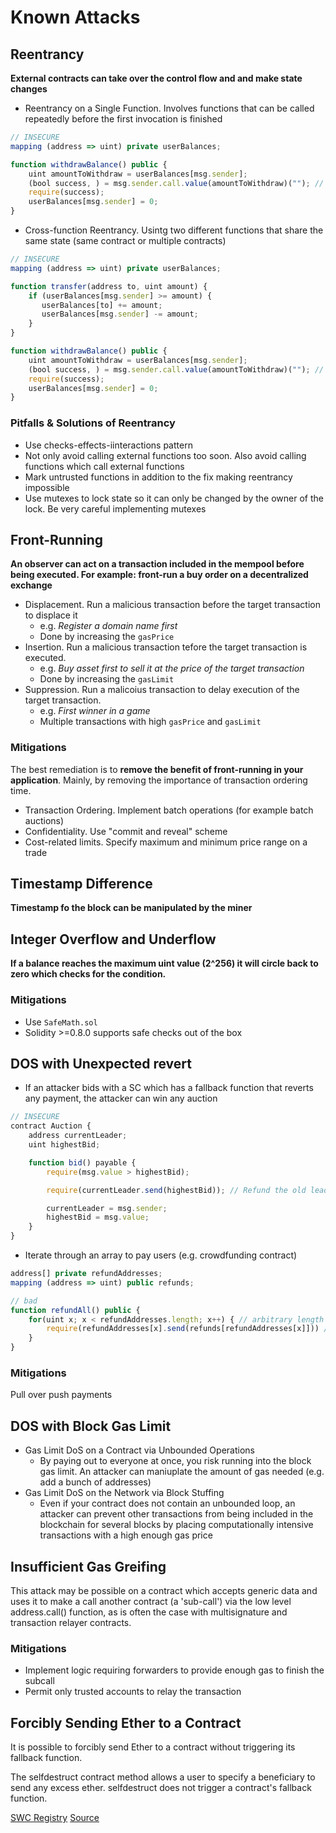 # Known Attacks

## Reentrancy

**External contracts can take over the control flow and and make state changes**

- Reentrancy on a Single Function. Involves functions that can be called repeatedly before the first invocation is finished


```javascript
// INSECURE
mapping (address => uint) private userBalances;

function withdrawBalance() public {
    uint amountToWithdraw = userBalances[msg.sender];
    (bool success, ) = msg.sender.call.value(amountToWithdraw)(""); // At this point, the caller's code is executed, and can call withdrawBalance again
    require(success);
    userBalances[msg.sender] = 0;
}
```

- Cross-function Reentrancy. Usintg two different functions that share the same state (same contract or multiple contracts)


```javascript
// INSECURE
mapping (address => uint) private userBalances;

function transfer(address to, uint amount) {
    if (userBalances[msg.sender] >= amount) {
       userBalances[to] += amount;
       userBalances[msg.sender] -= amount;
    }
}

function withdrawBalance() public {
    uint amountToWithdraw = userBalances[msg.sender];
    (bool success, ) = msg.sender.call.value(amountToWithdraw)(""); // At this point, the caller's code is executed, and can call transfer()
    require(success);
    userBalances[msg.sender] = 0;
}
```

### Pitfalls & Solutions of Reentrancy
  - Use checks-effects-iinteractions pattern
  - Not only avoid calling external functions too soon. Also avoid calling functions which call external functions
  - Mark untrusted functions in addition to the fix making reentrancy impossible
  - Use mutexes to lock state so it can only be changed by the owner of the lock. Be very careful implementing mutexes


## Front-Running

**An observer can act on a transaction included in the mempool before being executed. For example: front-run a buy order on a decentralized exchange**

- Displacement. Run a malicious transaction before the target transaction to displace it
  - e.g. *Register a domain name first*
  - Done by increasing the `gasPrice`
- Insertion. Run a malicious transaction tefore the target transaction is executed.
  - e.g. *Buy asset first to sell it at the price of the target transaction*
  - Done by increasing the `gasLimit`
- Suppression. Run a malicoius transaction to delay execution of the target transaction.
  - e.g. *First winner in a game*
  - Multiple transactions with high `gasPrice` and `gasLimit`

### Mitigations

The best remediation is to **remove the benefit of front-running in your application**. Mainly, by removing the importance of transaction ordering time.
- Transaction Ordering. Implement batch operations (for example batch auctions)
- Confidentiality. Use "commit and reveal" scheme
- Cost-related limits. Specify maximum and minimum price range on a trade


## Timestamp Difference

**Timestamp fo the block can be manipulated by the miner**

## Integer Overflow and Underflow

**If a balance reaches the maximum uint value (2^256) it will circle back to zero which checks for the condition.**

### Mitigations
- Use `SafeMath.sol`
- Solidity >=0.8.0 supports safe checks out of the box

## DOS with Unexpected revert

- If an attacker bids with a SC which has a fallback function that reverts any payment, the attacker can win any auction
```javascript
// INSECURE
contract Auction {
    address currentLeader;
    uint highestBid;

    function bid() payable {
        require(msg.value > highestBid);

        require(currentLeader.send(highestBid)); // Refund the old leader, if it fails then revert

        currentLeader = msg.sender;
        highestBid = msg.value;
    }
}
```

- Iterate through an array to pay users (e.g. crowdfunding contract)
```javascript
address[] private refundAddresses;
mapping (address => uint) public refunds;

// bad
function refundAll() public {
    for(uint x; x < refundAddresses.length; x++) { // arbitrary length iteration based on how many addresses participated
        require(refundAddresses[x].send(refunds[refundAddresses[x]])) // doubly bad, now a single failure on send will hold up all funds
    }
}
```

### Mitigations
Pull over push payments

## DOS with Block Gas Limit
- Gas Limit DoS on a Contract via Unbounded Operations
  - By paying out to everyone at once, you risk running into the block gas limit. An attacker can maniuplate the amount of gas needed (e.g. add a bunch of addresses)
- Gas Limit DoS on the Network via Block Stuffing
  - Even if your contract does not contain an unbounded loop, an attacker can prevent other transactions from being included in the blockchain for several blocks by placing computationally intensive transactions with a high enough gas price


## Insufficient Gas Greifing

This attack may be possible on a contract which accepts generic data and uses it to make a call another contract (a 'sub-call') via the low level address.call() function, as is often the case with multisignature and transaction relayer contracts.

### Mitigations
- Implement logic requiring forwarders to provide enough gas to finish the subcall
- Permit only trusted accounts to relay the transaction

## Forcibly Sending Ether to a Contract

It is possible to forcibly send Ether to a contract without triggering its fallback function.

The selfdestruct contract method allows a user to specify a beneficiary to send any excess ether. selfdestruct does not trigger a contract's fallback function.

[SWC Registry](https://swcregistry.io/)
[Source](https://consensys.github.io/smart-contract-best-practices/known_attacks/)